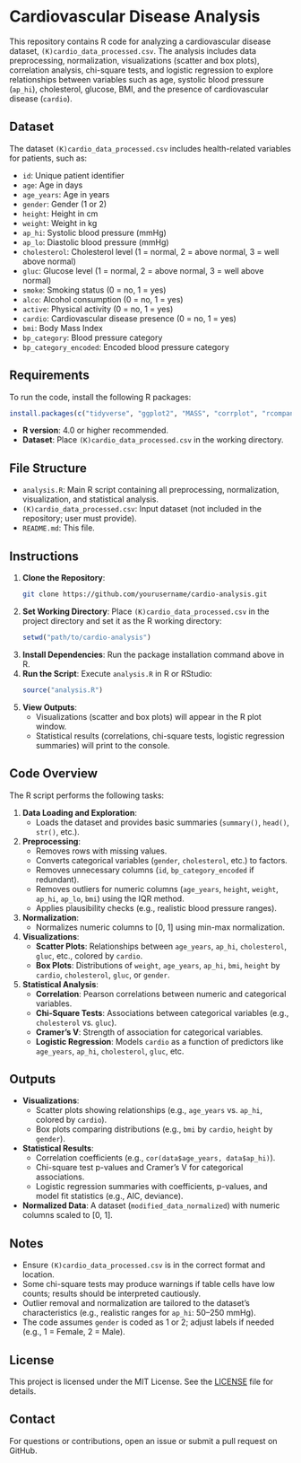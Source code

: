 # Cardiovascular Disease Analysis

This repository contains R code for analyzing a cardiovascular disease dataset, `(K)cardio_data_processed.csv`. The analysis includes data preprocessing, normalization, visualizations (scatter and box plots), correlation analysis, chi-square tests, and logistic regression to explore relationships between variables such as age, systolic blood pressure (`ap_hi`), cholesterol, glucose, BMI, and the presence of cardiovascular disease (`cardio`).

## Dataset
The dataset `(K)cardio_data_processed.csv` includes health-related variables for patients, such as:
- `id`: Unique patient identifier
- `age`: Age in days
- `age_years`: Age in years
- `gender`: Gender (1 or 2)
- `height`: Height in cm
- `weight`: Weight in kg
- `ap_hi`: Systolic blood pressure (mmHg)
- `ap_lo`: Diastolic blood pressure (mmHg)
- `cholesterol`: Cholesterol level (1 = normal, 2 = above normal, 3 = well above normal)
- `gluc`: Glucose level (1 = normal, 2 = above normal, 3 = well above normal)
- `smoke`: Smoking status (0 = no, 1 = yes)
- `alco`: Alcohol consumption (0 = no, 1 = yes)
- `active`: Physical activity (0 = no, 1 = yes)
- `cardio`: Cardiovascular disease presence (0 = no, 1 = yes)
- `bmi`: Body Mass Index
- `bp_category`: Blood pressure category
- `bp_category_encoded`: Encoded blood pressure category

## Requirements
To run the code, install the following R packages:
```R
install.packages(c("tidyverse", "ggplot2", "MASS", "corrplot", "rcompanion", "dplyr"))
```
- **R version**: 4.0 or higher recommended.
- **Dataset**: Place `(K)cardio_data_processed.csv` in the working directory.

## File Structure
- `analysis.R`: Main R script containing all preprocessing, normalization, visualization, and statistical analysis.
- `(K)cardio_data_processed.csv`: Input dataset (not included in the repository; user must provide).
- `README.md`: This file.

## Instructions
1. **Clone the Repository**:
   ```bash
   git clone https://github.com/yourusername/cardio-analysis.git
   ```
2. **Set Working Directory**:
   Place `(K)cardio_data_processed.csv` in the project directory and set it as the R working directory:
   ```R
   setwd("path/to/cardio-analysis")
   ```
3. **Install Dependencies**:
   Run the package installation command above in R.
4. **Run the Script**:
   Execute `analysis.R` in R or RStudio:
   ```R
   source("analysis.R")
   ```
5. **View Outputs**:
   - Visualizations (scatter and box plots) will appear in the R plot window.
   - Statistical results (correlations, chi-square tests, logistic regression summaries) will print to the console.

## Code Overview
The R script performs the following tasks:
1. **Data Loading and Exploration**:
   - Loads the dataset and provides basic summaries (`summary()`, `head()`, `str()`, etc.).
2. **Preprocessing**:
   - Removes rows with missing values.
   - Converts categorical variables (`gender`, `cholesterol`, etc.) to factors.
   - Removes unnecessary columns (`id`, `bp_category_encoded` if redundant).
   - Removes outliers for numeric columns (`age_years`, `height`, `weight`, `ap_hi`, `ap_lo`, `bmi`) using the IQR method.
   - Applies plausibility checks (e.g., realistic blood pressure ranges).
3. **Normalization**:
   - Normalizes numeric columns to [0, 1] using min-max normalization.
4. **Visualizations**:
   - **Scatter Plots**: Relationships between `age_years`, `ap_hi`, `cholesterol`, `gluc`, etc., colored by `cardio`.
   - **Box Plots**: Distributions of `weight`, `age_years`, `ap_hi`, `bmi`, `height` by `cardio`, `cholesterol`, `gluc`, or `gender`.
5. **Statistical Analysis**:
   - **Correlation**: Pearson correlations between numeric and categorical variables.
   - **Chi-Square Tests**: Associations between categorical variables (e.g., `cholesterol` vs. `gluc`).
   - **Cramer’s V**: Strength of association for categorical variables.
   - **Logistic Regression**: Models `cardio` as a function of predictors like `age_years`, `ap_hi`, `cholesterol`, `gluc`, etc.

## Outputs
- **Visualizations**:
  - Scatter plots showing relationships (e.g., `age_years` vs. `ap_hi`, colored by `cardio`).
  - Box plots comparing distributions (e.g., `bmi` by `cardio`, `height` by `gender`).
- **Statistical Results**:
  - Correlation coefficients (e.g., `cor(data$age_years, data$ap_hi)`).
  - Chi-square test p-values and Cramer’s V for categorical associations.
  - Logistic regression summaries with coefficients, p-values, and model fit statistics (e.g., AIC, deviance).
- **Normalized Data**: A dataset (`modified_data_normalized`) with numeric columns scaled to [0, 1].

## Notes
- Ensure `(K)cardio_data_processed.csv` is in the correct format and location.
- Some chi-square tests may produce warnings if table cells have low counts; results should be interpreted cautiously.
- Outlier removal and normalization are tailored to the dataset’s characteristics (e.g., realistic ranges for `ap_hi`: 50–250 mmHg).
- The code assumes `gender` is coded as 1 or 2; adjust labels if needed (e.g., 1 = Female, 2 = Male).

## License
This project is licensed under the MIT License. See the [LICENSE](LICENSE) file for details.

## Contact
For questions or contributions, open an issue or submit a pull request on GitHub.